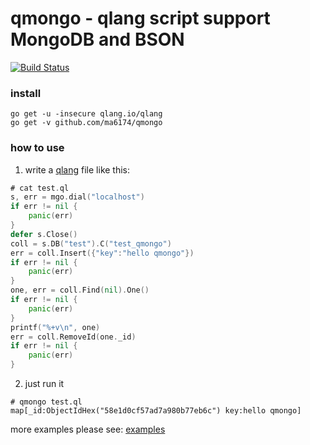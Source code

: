 # qmongo - qlang script support MongoDB and BSON

[![Build Status](https://travis-ci.org/ma6174/qmongo.svg?branch=master)](https://travis-ci.org/ma6174/qmongo)


### install

```
go get -u -insecure qlang.io/qlang
go get -v github.com/ma6174/qmongo
```

### how to use

1. write a [qlang](https://github.com/qiniu/qlang) file like this:

```go
# cat test.ql
s, err = mgo.dial("localhost")
if err != nil {
	panic(err)
}
defer s.Close()
coll = s.DB("test").C("test_qmongo")
err = coll.Insert({"key":"hello qmongo"})
if err != nil {
	panic(err)
}
one, err = coll.Find(nil).One()
if err != nil {
	panic(err)
}
printf("%+v\n", one)
err = coll.RemoveId(one._id)
if err != nil {
	panic(err)
}
```

2. just run it

```
# qmongo test.ql
map[_id:ObjectIdHex("58e1d0cf57ad7a980b77eb6c") key:hello qmongo]
```

more examples please see: [examples](examples)
